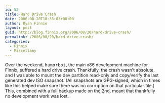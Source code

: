 ```yaml
---
id: 52
title: Hard Drive Crash
date: 2006-08-20T18:38:03+00:00
author: Ryan Finnie
layout: post
guid: http://blog.finnix.org/2006/08/20/hard-drive-crash/
permalink: /2006/08/20/hard-drive-crash/
categories:
  - Finnix
  - Miscellany
---
```

Over the weekend, <tt>humorbot</tt>, the main x86 development machine for Finnix, suffered a hard drive crash. Thankfully, the crash wasn't absolute, and I was able to mount the dev partition read-only and copy/verify the last generated dev ISO snapshot. (All snapshots are GPG-signed, which in times like this helped make sure there was no corruption on that particular file.) This, combined with a full backup made on the 2nd, meant that thankfully no development work was lost.
